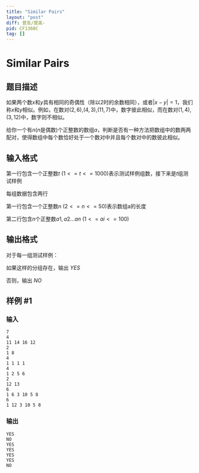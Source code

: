 ```yaml
---
title: "Similar Pairs"
layout: "post"
diff: 普及/提高-
pid: CF1360C
tag: []
---
```


# Similar Pairs

## 题目描述

如果两个数$x$和$y$具有相同的奇偶性（除以2时的余数相同），或者$|x-y|=1$，我们称$x$和$y$相似。例如，在数对$(2,6)$,$(4,3)$,$(11,7)$中，数字彼此相似，而在数对$(1,4)$,$(3,12)$中，数字则不相似。

给你一个有$n$($n$是偶数)个正整数的数组$a$，判断是否有一种方法把数组中的数两两配对，使得数组中每个数恰好处于一个数对中并且每个数对中的数彼此相似。

## 输入格式

第一行包含一个正整数$t\ (1<=t<=1000)$表示测试样例组数，接下来是$t$组测试样例

每组数据包含两行

第一行包含一个正整数$n\ (2<=n<=50)$表示数组a的长度

第二行包含$n$个正整数$a1,a2...an\ (1<=ai<=100)$

## 输出格式

对于每一组测试样例：

如果这样的分组存在，输出 $YES$

否则，输出 $NO$

## 样例 #1

### 输入

```
7
4
11 14 16 12
2
1 8
4
1 1 1 1
4
1 2 5 6
2
12 13
6
1 6 3 10 5 8
6
1 12 3 10 5 8
```

### 输出

```
YES
NO
YES
YES
YES
YES
NO
```

